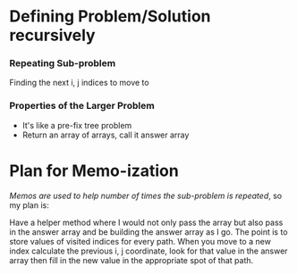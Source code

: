 # Defining Problem/Solution recursively

### Repeating Sub-problem
Finding the next i, j indices to move to

### Properties of the Larger Problem
* It's like a pre-fix tree problem
* Return an array of arrays, call it answer array

# Plan for Memo-ization
*Memos are used to help number of times the sub-problem is repeated*, so my plan is:

Have a helper method where I would not only pass the array but also pass in the answer 
array and be building the answer array as I go. The point is to store values of visited
indices for every path. When you move to a new index calculate the previous i, j 
coordinate, look for that value in the answer array then fill in the new value in the 
appropriate spot of that path.
